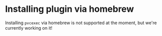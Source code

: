 # Installing plugin via homebrew

Installing `pvcexec` via homebrew is not supported at the moment, but we're currently working on it!
